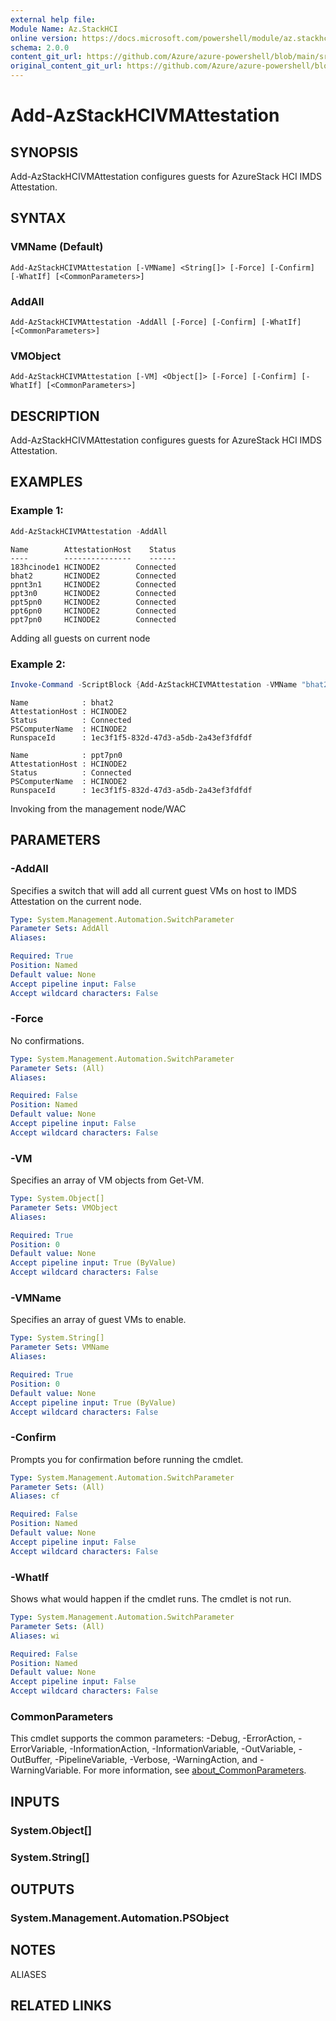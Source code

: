 ```yaml
---
external help file: 
Module Name: Az.StackHCI
online version: https://docs.microsoft.com/powershell/module/az.stackhci/add-azstackhcivmattestation
schema: 2.0.0
content_git_url: https://github.com/Azure/azure-powershell/blob/main/src/StackHCI/help/Add-AzStackHCIVMAttestation.md
original_content_git_url: https://github.com/Azure/azure-powershell/blob/main/src/StackHCI/help/Add-AzStackHCIVMAttestation.md
---
```


# Add-AzStackHCIVMAttestation

## SYNOPSIS
Add-AzStackHCIVMAttestation configures guests for AzureStack HCI IMDS Attestation.

## SYNTAX

### VMName (Default)
```
Add-AzStackHCIVMAttestation [-VMName] <String[]> [-Force] [-Confirm] [-WhatIf] [<CommonParameters>]
```

### AddAll
```
Add-AzStackHCIVMAttestation -AddAll [-Force] [-Confirm] [-WhatIf] [<CommonParameters>]
```

### VMObject
```
Add-AzStackHCIVMAttestation [-VM] <Object[]> [-Force] [-Confirm] [-WhatIf] [<CommonParameters>]
```

## DESCRIPTION
Add-AzStackHCIVMAttestation configures guests for AzureStack HCI IMDS Attestation.

## EXAMPLES

### Example 1: 
```powershell
Add-AzStackHCIVMAttestation -AddAll
```

```output
Name        AttestationHost    Status
----        ---------------    ------
183hcinode1 HCINODE2        Connected
bhat2       HCINODE2        Connected
ppnt3n1     HCINODE2        Connected
ppt3n0      HCINODE2        Connected
ppt5pn0     HCINODE2        Connected
ppt6pn0     HCINODE2        Connected
ppt7pn0     HCINODE2        Connected
```

Adding all guests on current node

### Example 2: 
```powershell
Invoke-Command -ScriptBlock {Add-AzStackHCIVMAttestation -VMName "bhat2", "ppt7pn0"} -ComputerName "HCINODE2"
```

```output
Name            : bhat2
AttestationHost : HCINODE2
Status          : Connected
PSComputerName  : HCINODE2
RunspaceId      : 1ec3f1f5-832d-47d3-a5db-2a43ef3fdfdf

Name            : ppt7pn0
AttestationHost : HCINODE2
Status          : Connected
PSComputerName  : HCINODE2
RunspaceId      : 1ec3f1f5-832d-47d3-a5db-2a43ef3fdfdf
```

Invoking from the management node/WAC

## PARAMETERS

### -AddAll
Specifies a switch that will add all current guest VMs on host to IMDS Attestation on the current node.

```yaml
Type: System.Management.Automation.SwitchParameter
Parameter Sets: AddAll
Aliases:

Required: True
Position: Named
Default value: None
Accept pipeline input: False
Accept wildcard characters: False
```

### -Force
No confirmations.

```yaml
Type: System.Management.Automation.SwitchParameter
Parameter Sets: (All)
Aliases:

Required: False
Position: Named
Default value: None
Accept pipeline input: False
Accept wildcard characters: False
```

### -VM
Specifies an array of VM objects from Get-VM.

```yaml
Type: System.Object[]
Parameter Sets: VMObject
Aliases:

Required: True
Position: 0
Default value: None
Accept pipeline input: True (ByValue)
Accept wildcard characters: False
```

### -VMName
Specifies an array of guest VMs to enable.

```yaml
Type: System.String[]
Parameter Sets: VMName
Aliases:

Required: True
Position: 0
Default value: None
Accept pipeline input: True (ByValue)
Accept wildcard characters: False
```

### -Confirm
Prompts you for confirmation before running the cmdlet.

```yaml
Type: System.Management.Automation.SwitchParameter
Parameter Sets: (All)
Aliases: cf

Required: False
Position: Named
Default value: None
Accept pipeline input: False
Accept wildcard characters: False
```

### -WhatIf
Shows what would happen if the cmdlet runs.
The cmdlet is not run.

```yaml
Type: System.Management.Automation.SwitchParameter
Parameter Sets: (All)
Aliases: wi

Required: False
Position: Named
Default value: None
Accept pipeline input: False
Accept wildcard characters: False
```

### CommonParameters
This cmdlet supports the common parameters: -Debug, -ErrorAction, -ErrorVariable, -InformationAction, -InformationVariable, -OutVariable, -OutBuffer, -PipelineVariable, -Verbose, -WarningAction, and -WarningVariable. For more information, see [about_CommonParameters](http://go.microsoft.com/fwlink/?LinkID=113216).

## INPUTS

### System.Object[]

### System.String[]

## OUTPUTS

### System.Management.Automation.PSObject

## NOTES

ALIASES

## RELATED LINKS

